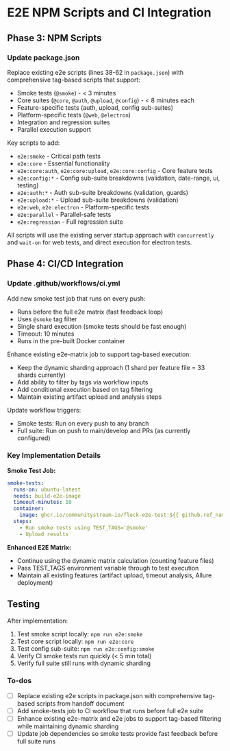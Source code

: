 <!-- 37e27ea4-1aca-408c-bcb4-eee9e1de81a4 a2ad5a52-1de6-497b-86e7-044c686d4d45 -->
# E2E NPM Scripts and CI Integration

## Phase 3: NPM Scripts

### Update package.json

Replace existing e2e scripts (lines 38-62 in `package.json`) with comprehensive tag-based scripts that support:

- Smoke tests (`@smoke`) - < 3 minutes
- Core suites (`@core`, `@auth`, `@upload`, `@config`) - < 8 minutes each
- Feature-specific tests (auth, upload, config sub-suites)
- Platform-specific tests (`@web`, `@electron`)
- Integration and regression suites
- Parallel execution support

Key scripts to add:

- `e2e:smoke` - Critical path tests
- `e2e:core` - Essential functionality
- `e2e:core:auth`, `e2e:core:upload`, `e2e:core:config` - Core feature tests
- `e2e:config:*` - Config sub-suite breakdowns (validation, date-range, ui, testing)
- `e2e:auth:*` - Auth sub-suite breakdowns (validation, guards)
- `e2e:upload:*` - Upload sub-suite breakdowns (validation)
- `e2e:web`, `e2e:electron` - Platform-specific tests
- `e2e:parallel` - Parallel-safe tests
- `e2e:regression` - Full regression suite

All scripts will use the existing server startup approach with `concurrently` and `wait-on` for web tests, and direct execution for electron tests.

## Phase 4: CI/CD Integration

### Update .github/workflows/ci.yml

Add new smoke test job that runs on every push:

- Runs before the full e2e matrix (fast feedback loop)
- Uses `@smoke` tag filter
- Single shard execution (smoke tests should be fast enough)
- Timeout: 10 minutes
- Runs in the pre-built Docker container

Enhance existing e2e-matrix job to support tag-based execution:

- Keep the dynamic sharding approach (1 shard per feature file = 33 shards currently)
- Add ability to filter by tags via workflow inputs
- Add conditional execution based on tag filtering
- Maintain existing artifact upload and analysis steps

Update workflow triggers:

- Smoke tests: Run on every push to any branch
- Full suite: Run on push to main/develop and PRs (as currently configured)

### Key Implementation Details

**Smoke Test Job:**

```yaml
smoke-tests:
  runs-on: ubuntu-latest
  needs: build-e2e-image
  timeout-minutes: 10
  container:
    image: ghcr.io/communitystream-io/flock-e2e-test:${{ github.ref_name }}
  steps:
    - Run smoke tests using TEST_TAGS='@smoke'
    - Upload results
```

**Enhanced E2E Matrix:**

- Continue using the dynamic matrix calculation (counting feature files)
- Pass TEST_TAGS environment variable through to test execution
- Maintain all existing features (artifact upload, timeout analysis, Allure deployment)

## Testing

After implementation:

1. Test smoke script locally: `npm run e2e:smoke`
2. Test core script locally: `npm run e2e:core`
3. Test config sub-suite: `npm run e2e:config:smoke`
4. Verify CI smoke tests run quickly (< 5 min total)
5. Verify full suite still runs with dynamic sharding

### To-dos

- [ ] Replace existing e2e scripts in package.json with comprehensive tag-based scripts from handoff document
- [ ] Add smoke-tests job to CI workflow that runs before full e2e suite
- [ ] Enhance existing e2e-matrix and e2e jobs to support tag-based filtering while maintaining dynamic sharding
- [ ] Update job dependencies so smoke tests provide fast feedback before full suite runs